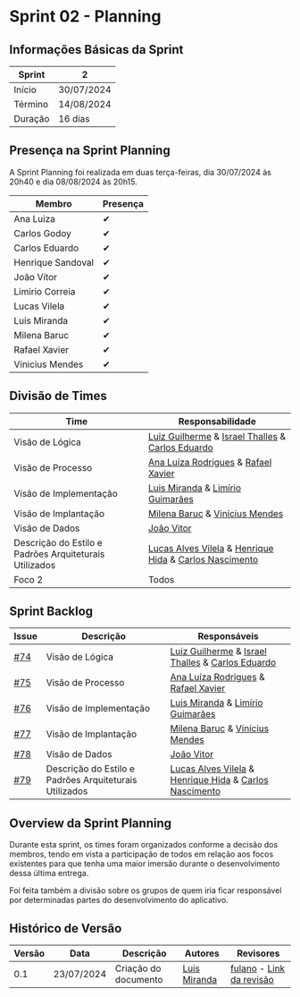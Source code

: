 # Sprint 02 - Planning

## Informações Básicas da Sprint

| Sprint  | 2             |
|---------|---------------|
| Início  | 30/07/2024    |
| Término | 14/08/2024    |
| Duração | 16 dias       |

## Presença na Sprint Planning

A Sprint Planning foi realizada em duas terça-feiras, dia 30/07/2024 às 20h40 e dia 08/08/2024 às 20h15.

| Membro                | Presença |
|-----------------------|----------|
| Ana Luiza             | ✔        |
| Carlos Godoy          | ✔        |
| Carlos Eduardo        | ✔        |
| Henrique Sandoval     | ✔        |
| João Vítor            | ✔        |
| Limirio Correia       | ✔        |
| Lucas Vilela          | ✔        |
| Luis Miranda          | ✔        |
| Milena Baruc          | ✔        |
| Rafael Xavier         | ✔        |
| Vinicius Mendes       | ✔        |

## Divisão de Times

| Time                  | Responsabilidade   |
|-----------------------|--------------------|
| Visão de Lógica     | [Luiz Guilherme](https://github.com/luizpettengill) & [Israel Thalles](https://github.com/IsraelThalles) & [Carlos Eduardo](https://github.com/CarlosEduardoMendesdeMesquita)                                                                                                              |
| Visão de Processo      | [Ana Luíza Rodrigues](https://github.com/analuizargds) & [Rafael Xavier](https://www.github.com/rafaelxavierr)                                                                                                                                                      |
| Visão de Implementação | [Luis Miranda](https://github.com/LuisMiranda10) & [Limírio Guimarães](https://github.com/LimirioGuimaraes)                                                                                                                                            |
| Visão de Implantação | [Milena Baruc](https://github.com/MilenaBaruc) &  [Vinícius Mendes](https://github.com/yabamiah)                                                           |             
| Visão de Dados | [João Vitor](https://www.github.com/Jvsoutomaior)                                                           |            
| Descrição do Estilo e Padrões Arquiteturais Utilizados | [Lucas Alves Vilela](https://github.com/Lucas-AV) & [Henrique Hida](https://github.com/HenriqueHida) & [Carlos Nascimento](https://github.com/CDGodoy)                                                 
| Foco 2 |  Todos |

## Sprint Backlog

| Issue | Descrição | Responsáveis |
|-------|-----------|--------------|
| [#74](https://github.com/UnBArqDsw2024-1/2024.1_G2_My_Music/issues/74)   | Visão de Lógica                     | [Luiz Guilherme](https://github.com/luizpettengill) & [Israel Thalles](https://github.com/IsraelThalles) & [Carlos Eduardo](https://github.com/CarlosEduardoMendesdeMesquita)            |
| [#75](https://github.com/UnBArqDsw2024-1/2024.1_G2_My_Music/issues/75)   | Visão de Processo        | [Ana Luíza Rodrigues](https://github.com/analuizargds) & [Rafael Xavier](https://www.github.com/rafaelxavierr)            |
| [#76](https://github.com/UnBArqDsw2024-1/2024.1_G2_My_Music/issues/76)   | Visão de Implementação         | [Luis Miranda](https://github.com/LuisMiranda10) & [Limírio Guimarães](https://github.com/LimirioGuimaraes)           |
| [#77](https://github.com/UnBArqDsw2024-1/2024.1_G2_My_Music/issues/77)   | Visão de Implantação         | [Milena Baruc](https://github.com/MilenaBaruc) &  [Vinícius Mendes](https://github.com/yabamiah)            |
| [#78](https://github.com/UnBArqDsw2024-1/2024.1_G2_My_Music/issues/78)   | Visão de Dados         | [João Vitor](https://www.github.com/Jvsoutomaior)   |
| [#79](https://github.com/UnBArqDsw2024-1/2024.1_G2_My_Music/issues/79)    | Descrição do Estilo e Padrões Arquiteturais Utilizados          | [Lucas Alves Vilela](https://github.com/Lucas-AV) & [Henrique Hida](https://github.com/HenriqueHida) & [Carlos Nascimento](https://github.com/CDGodoy)      |

## Overview da Sprint Planning

Durante esta sprint, os times foram organizados conforme a decisão dos membros, tendo em vista a participação de todos em relação aos focos existentes para que tenha uma maior imersão durante o desenvolvimento dessa última entrega. 

Foi feita também a divisão sobre os grupos de quem iria ficar responsável por determinadas partes do desenvolvimento do aplicativo.

## Histórico de Versão

| Versão | Data       | Descrição                                               | Autores                        | Revisores |
| ------ | ---------- | ------------------------------------------------------- | ------------------------------ | --------- |
| 0.1    | 23/07/2024 | Criação do documento |  [Luis Miranda](https://github.com/LuisMiranda10) | [fulano](Nome) - [Link da revisão]() ||

